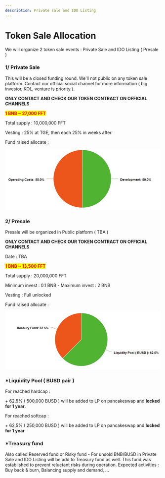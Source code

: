 ```yaml
---
description: Private sale and IDO Listing
---
```


# Token Sale Allocation

We will organize 2 token sale events : Private Sale and IDO Listing ( Presale )

### 1/ Private Sale

This will be a closed funding round. We'll not public on any token sale platform. Contact our official social channel for more information ( big investor, KOL, venture is priority ).

**ONLY CONTACT AND CHECK OUR TOKEN CONTRACT ON OFFICIAL CHANNELS**

<mark style="color:red;">**1 BNB \~ 27,000 FFT**</mark>

Total supply : 10,000,000 FFT

Vesting : 25% at TGE, then each 25% in weeks after.

Fund raised allocate :

![](../.gitbook/assets/OP.jpg)

###

### 2/ Presale

Presale will be organized in Public platform ( TBA )

**ONLY CONTACT AND CHECK OUR TOKEN CONTRACT ON OFFICIAL CHANNELS**

Date : TBA

<mark style="color:red;">**1 BNB \~ 13,500 FFT**</mark>

Total supply : 20,000,000 FFT

Minimum invest : 0.1 BNB - Maximum invest : 2 BNB

Vesting : Full unlocked

Fund raised allocate :

![](../.gitbook/assets/LP.jpg)

### \*Liquidity Pool ( BUSD pair )

For reached hardcap :

\+ 62,5% ( 500,000 BUSD ) will be added to LP on pancakeswap and **locked for 1 year**.

For reached softcap :

\+ 62,5% ( 250,000 BUSD ) will be added to LP on pancakeswap and **locked for 1 year**

### \*Treasury fund

Also called Reserved fund or Risky fund - For unsold BNB/BUSD in Private Sale and IDO Listing will be add to Treasury fund as well. This fund was established to prevent reluctant risks during operation. Expected activities : Buy back & burn, Balancing supply and demand, ...
